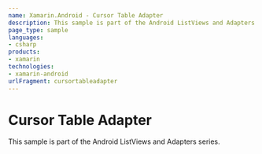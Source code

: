 ```yaml
---
name: Xamarin.Android - Cursor Table Adapter
description: This sample is part of the Android ListViews and Adapters series.
page_type: sample
languages:
- csharp
products:
- xamarin
technologies:
- xamarin-android
urlFragment: cursortableadapter
---
```

# Cursor Table Adapter

This sample is part of the Android ListViews and Adapters series. 